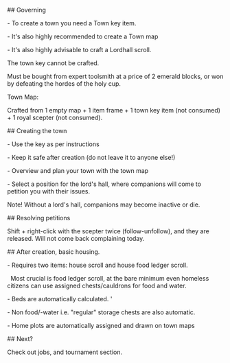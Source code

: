 \## Governing



\- To create a town you need a Town key item.

\- It's also highly recommended to create a Town map

\- It's also highly advisable to craft a Lordhall scroll.



The town key cannot be crafted.

Must be bought from expert toolsmith at a price of 2 emerald blocks, or won by defeating the hordes of the holy cup.



Town Map:

Crafted from 1 empty map + 1 item frame + 1 town key item (not consumed) + 1 royal scepter (not consumed).





\## Creating the town

\- Use the key as per instructions

\- Keep it safe after creation (do not leave it to anyone else!)

\- Overview and plan your town with the town map

\- Select a position for the lord's hall, where companions will come to petition you with their issues.



Note! Without a lord's hall, companions may become inactive or die.





\## Resolving petitions

Shift + right-click with the scepter twice (follow-unfollow), and they are released. Will not come back complaining today.





\## After creation, basic housing.

\- Requires two items: house scroll and house food ledger scroll.

&nbsp;	Most crucial is food ledger scroll, at the bare minimum even 	homeless citizens can use assigned chests/cauldrons for food 	and water.

\- Beds are automatically calculated. '

\- Non food/-water i.e. "regular" storage chests are also automatic.

\- Home plots are automatically assigned and drawn on town maps



\## Next?

Check out jobs, and tournament section.



